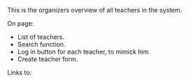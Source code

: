 
This is the organizers overview of all teachers in the system.

On page:
- List of teachers.
- Search function.
- Log in button for each teacher, to mimick him.
- Create teacher form.

Links to:

